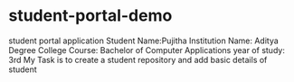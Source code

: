 # student-portal-demo
student portal application
Student Name:Pujitha
Institution Name: Aditya Degree College
Course: Bachelor of Computer Applications
year of study: 3rd
My Task is to create a student repository and add basic details of student
